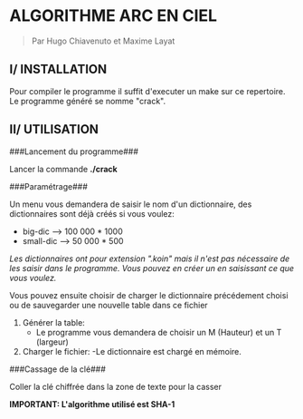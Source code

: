 ALGORITHME ARC EN CIEL
======================
> Par Hugo Chiavenuto et Maxime Layat

I/ INSTALLATION
---------------
Pour compiler le programme il suffit d'executer un make sur ce repertoire. 
Le programme généré se nomme "crack".


II/ UTILISATION
---------------

###Lancement du programme###

Lancer la commande  __./crack__

###Paramétrage###
	
Un menu vous demandera de saisir le nom d'un dictionnaire, des dictionnaires sont déjà créés si vous voulez: 
- big-dic --> 100 000 * 1000
- small-dic --> 50 000 * 500

_Les dictionnaires ont pour extension ".koin" mais il n'est pas nécessaire de les saisir dans le programme._
_Vous pouvez en créer un en saisissant ce que vous voulez._

Vous pouvez ensuite choisir de charger le dictionnaire précédement choisi ou de sauvegarder une nouvelle table dans ce fichier

1. Générer la table:
	- Le programme vous demandera de choisir un M (Hauteur) et un T (largeur)
2. Charger le fichier:
	-Le dictionnaire est chargé en mémoire.

###Cassage de la clé###

Coller la clé chiffrée dans la zone de texte pour la casser

__IMPORTANT: L'algorithme utilisé est SHA-1__ 
	

